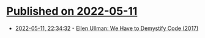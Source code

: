# [Published on 2022-05-11](index.md)

* [2022-05-11, 22:34:32](https://news.ycombinator.com/item?id=31346817) - [Ellen Ullman: We Have to Demystify Code (2017)](https://lithub.com/ellen-ullman-we-have-to-demystify-code/)
